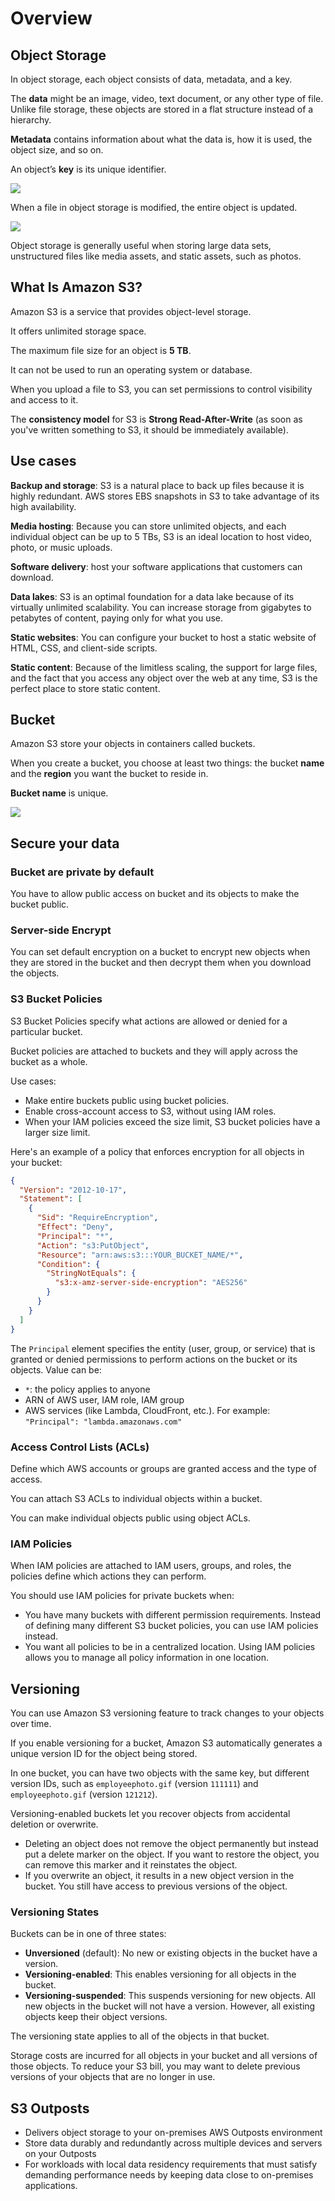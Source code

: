 # Overview

## Object Storage

In object storage, each object consists of data, metadata, and a key.

The **data** might be an image, video, text document, or any other type of file. Unlike file storage, these objects are stored in a flat structure instead of a hierarchy.

**Metadata** contains information about what the data is, how it is used, the object size, and so on.

An object’s **key** is its unique identifier.

![](./images/obj-str.png)

When a file in object storage is modified, the entire object is updated.

![](./images/object-storage.png)

Object storage is generally useful when storing large data sets, unstructured files like media assets, and static assets, such as photos.


## What Is Amazon S3?

Amazon S3 is a service that provides object-level storage.

It offers unlimited storage space.

The maximum file size for an object is **5 TB**.

It can not be used to run an operating system or database.

When you upload a file to S3, you can set permissions to control visibility and access to it.

The **consistency model** for S3 is **Strong Read-After-Write** (as soon as you've written something to S3, it should be immediately available).


## Use cases

**Backup and storage**: S3 is a natural place to back up files because it is highly redundant. AWS stores EBS snapshots in S3 to take advantage of its high availability.

**Media hosting**: Because you can store unlimited objects, and each individual object can be up to 5 TBs, S3 is an ideal location to host video, photo, or music uploads.

**Software delivery**: host your software applications that customers can download.

**Data lakes**: S3 is an optimal foundation for a data lake because of its virtually unlimited scalability. You can increase storage from gigabytes to petabytes of content, paying only for what you use.

**Static websites**: You can configure your bucket to host a static website of HTML, CSS, and client-side scripts.

**Static content**: Because of the limitless scaling, the support for large files, and the fact that you access any object over the web at any time, S3 is the perfect place to store static content.


## Bucket

Amazon S3 store your objects in containers called buckets.

When you create a bucket, you choose at least two things: the bucket **name** and the **region** you want the bucket to reside in.

**Bucket name** is unique.

![](./images/s3.png)


## Secure your data

### Bucket are private by default

You have to allow public access on bucket and its objects to make the bucket public.

### Server-side Encrypt

You can set default encryption on a bucket to encrypt new objects when they are stored in the bucket and then decrypt them when you download the objects.

### S3 Bucket Policies

S3 Bucket Policies specify what actions are allowed or denied
for a particular bucket.

Bucket policies are attached to buckets and they will apply across the bucket as a whole.

Use cases:
- Make entire buckets public using bucket policies.
- Enable cross-account access to S3, without using IAM roles.
- When your IAM policies exceed the size limit, S3 bucket policies have a larger size limit.

Here's an example of a policy that enforces encryption for all objects in your bucket:

```json
{
  "Version": "2012-10-17",
  "Statement": [
    {
      "Sid": "RequireEncryption",
      "Effect": "Deny",
      "Principal": "*",
      "Action": "s3:PutObject",
      "Resource": "arn:aws:s3:::YOUR_BUCKET_NAME/*",
      "Condition": {
        "StringNotEquals": {
          "s3:x-amz-server-side-encryption": "AES256"
        }
      }
    }
  ]
}
```

The `Principal` element specifies the entity (user, group, or service) that is granted or denied permissions to perform actions on the bucket or its objects. Value can be:
- `*`: the policy applies to anyone
- ARN of AWS user, IAM role, IAM group
- AWS services (like Lambda, CloudFront, etc.). For example: `"Principal": "lambda.amazonaws.com"`


### Access Control Lists (ACLs)

Define which AWS accounts or groups are granted access and the type of access.

You can attach S3 ACLs to individual objects within a bucket.

You can make individual objects public using object ACLs.

### IAM Policies

When IAM policies are attached to IAM users, groups, and roles, the policies define which actions they can perform.

You should use IAM policies for private buckets when:

- You have many buckets with different permission requirements. Instead of defining many different S3 bucket policies, you can use IAM policies instead.
- You want all policies to be in a centralized location. Using IAM policies allows you to manage all policy information in one location.


## Versioning

You can use Amazon S3 versioning feature to track changes to your objects over time.

If you enable versioning for a bucket, Amazon S3 automatically generates a unique version ID for the object being stored.

In one bucket, you can have two objects with the same key, but different version IDs, such as `employeephoto.gif` (version `111111`) and `employeephoto.gif` (version `121212`).

Versioning-enabled buckets let you recover objects from accidental deletion or overwrite.

- Deleting an object does not remove the object permanently but instead put a delete marker on the object. If you want to restore the object, you can remove this marker and it reinstates the object.
- If you overwrite an object, it results in a new object version in the bucket. You still have access to previous versions of the object.

### Versioning States

Buckets can be in one of three states:

- **Unversioned** (default): No new or existing objects in the bucket have a version.
- **Versioning-enabled**: This enables versioning for all objects in the bucket.
- **Versioning-suspended**: This suspends versioning for new objects. All new objects in the bucket will not have a version. However, all existing objects keep their object versions.

The versioning state applies to all of the objects in that bucket.

Storage costs are incurred for all objects in your bucket and all versions of those objects. To reduce your S3 bill, you may want to delete previous versions of your objects that are no longer in use.


## S3 Outposts

- Delivers object storage to your on-premises AWS Outposts environment
- Store data durably and redundantly across multiple devices and servers on your Outposts
- For workloads with local data residency requirements that must satisfy demanding performance needs by keeping data close to on-premises applications.
